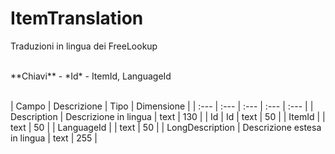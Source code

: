 # ItemTranslation
Traduzioni in lingua dei FreeLookup

<br>
**Chiavi**
- *Id*
- ItemId, LanguageId
<br><br>

| Campo | Descrizione | Tipo | Dimensione | 
| :--- | :--- | :--- | :--- | :--- |
| Description | Descrizione in lingua  | text | 130 |
| Id | Id | text | 50 |
| ItemId |  | text | 50 |
| LanguageId |  | text | 50 |
| LongDescription | Descrizione estesa in lingua | text | 255 |

